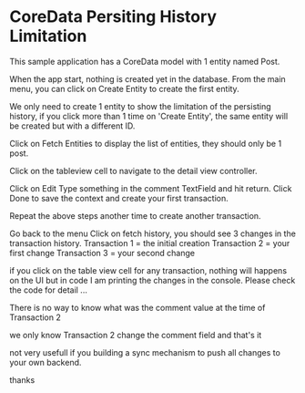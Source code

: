 # CoreData Persiting History Limitation

This sample application has a CoreData model with 1 entity named Post.

When the app start, nothing is created yet in the database. From the main menu, you can click on Create Entity to create the first entity.

We only need to create 1 entity to show the limitation of the persisting history, if you click more than 1 time on 'Create Entity', the same entity will be created but with a different ID.

Click on Fetch Entities to display the list of entities, they should only be 1 post.

Click on the tableview cell to navigate to the detail view controller.

Click on Edit
Type something in the comment TextField and hit return.
Click Done to save the context and create your first transaction.

Repeat the above steps another time to create another transaction.

Go back to the menu
Click on fetch history, you should see 3 changes in the transaction history.
Transaction 1 = the initial creation
Transaction 2 = your first change
Transaction 3 = your second change

if you click on the table view cell for any transaction, nothing will happens on the UI but in code I am printing the changes in the console. Please check the code for detail ...

There is no way to know what was the comment value at the time of Transaction 2

we only know Transaction 2 change the comment field and that's it

not very usefull if you building a sync mechanism to push all changes to your own backend.

thanks
